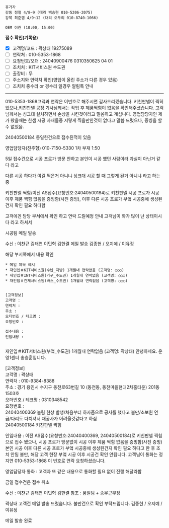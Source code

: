 ```
휴가자
강동 정철 4/8~9 (대리 백승현 010-5206-2075)
강북 최준엽 4/9~12 (대리 오두리 010-8740-1066)
```

```ad-todo
OEM 이관 (10:00, 15:00)
```

**접수 확인(기록용)**
- [x] 고객명/코드 : 곽상태 19275089
- [ ] 연락처 : 010-5353-1868
- [ ] 요청번호/오더 : 24040900476 0310350625 04 01
- [ ] 조치처 : KIT서비스원 수도권
- [ ] 출장비 : 무 
- [ ] 주소지와 연락처 확인(영업이 올린 주소가 다른 경우 있음)
- [ ] 조치처 중수리 or 경수리 일경우 알림톡 안내
---
010-5353-1868고객과 연락은 이번호로 해주시면 감사드리겠습니다.
키친판넬이 찍혀 있으나,키친판넬 공정 기사님께서는 작업 후 제품찍힘이 없음을 확인해주셨습니다.
고객님께서는 싱크대 설치하면서 손상을 시킨것이라고 말씀하고 계십니다.
영업담당자인 제가 봤을때는 한샘 시공 자재들중 저렇게 찍을만한것이 없다고 말씀 드렸으나, 증빙을 할수 없었음.


24040500184 동일한건으로 접수된적이 있음 

영업담당자(진주형) 010-7150-5330 1차 부재 1:50

5일 접수건으로 시공 프로가 방문 안하고 본인이 시공 했던 사람이라 
과실이 아닌거 같다 라고 

다른 시공 하다가 여길 찍은거 아니냐
싱크대 시공 할 때 그렇게 된거 아니냐 라고 하는중



키친판넬 찍힘/이전 AS접수(요청번호:24040500184)로 키친판넬 시공 프로가 시공 이후 제품 찍힘 없음을 증빙함(사진 증빙), 이후 다른 시공 프로가 부엌 시공중에 생성된건지 확인 필요 하다함

고객에겐 담당 부서에서 확인 하고 연락 드릴예정 안내 
고객님이 화가 많이 난 상태이시다 라고 하셔서 

시공팀 메일 발송

수신 : 이찬규 김태연 이민혁 김한결 메일 발송
김종현 / 오지예 / 이유정

해당 부서쪽에서 내용 확인

```
* 메일 제목 예시 
* 재인입＃KIT서비스원(수납_지방) 1개월내 연락없음 (고객명: ○○○) 
* 재인입＃INT서비스원(가구_수도권) 1개월내 연락없음 (고객명: ○○○) 
* 재인입＃건재서비스원(바스_수도권) 1개월내 연락없음 (고객명: ○○○) 


[고객정보] 
고객명 : 
연락처 : 
주소 : 
오더번호 / 테크명 : 
요청번호 : 

접수내용 : 
인입내용 :


```

재인입＃KIT서비스원(부엌_수도권) 1개월내 연락없음 (고객명: 곽상태) 
안녕하세요. 운영1센터 송승훈입니다.  
  
[고객정보]  
고객명 : 곽상태  
연락처 : 010-9384-8388  
주소 : 경기 용인시 수지구 동천로63번길 10 (동천동, 동천마을현대2차홈타운) 201동1503호  
오더번호 / 테크명 : 0310348542  
요청번호 :  
24040400369 눌림 현상 발생/처음부터 하자품으로 공사를 했다고 불만/소보원 언급/다리도 다치셔서 재공사가 어려울것같다고 하심  
24040500184 키친판넬 찍힘  
  
인입내용 : 이전 AS접수(요청번호:24040400369, 24040500184)로 키친판넬 찍힘으로 접수 됐으나, 시공 프로가 방문없이 시공 이후 제품 찍힘 없음을 증빙함(사진 증빙) 본인 시공 이후 다른 시공 프로가 부엌 시공중에 생성된건지 확인 필요 하다고 한 후 조치 안됨 불만, 해당 고객 현장 부엌 시공 이후 시공건 확인 안됩니다.
고객님이 통화는 정지연 010-5353-1868 이 번호로 연락 요청하셨습니다.


영업담당자 통화 : 고객과 또 같은 내용으로 통화할 필요 없이 진행 해달라함

금일 접수건은 접수 취소

수신 : 이찬규 김태연 이민혁 김한결
참조 : 품질팀 + 송무근부장

곽상태 고객건 메일 발송 드렸습니다.
불만건으로 확인 부탁드립니다.
김종현 / 오지예 / 이유정

메일 발송 완료